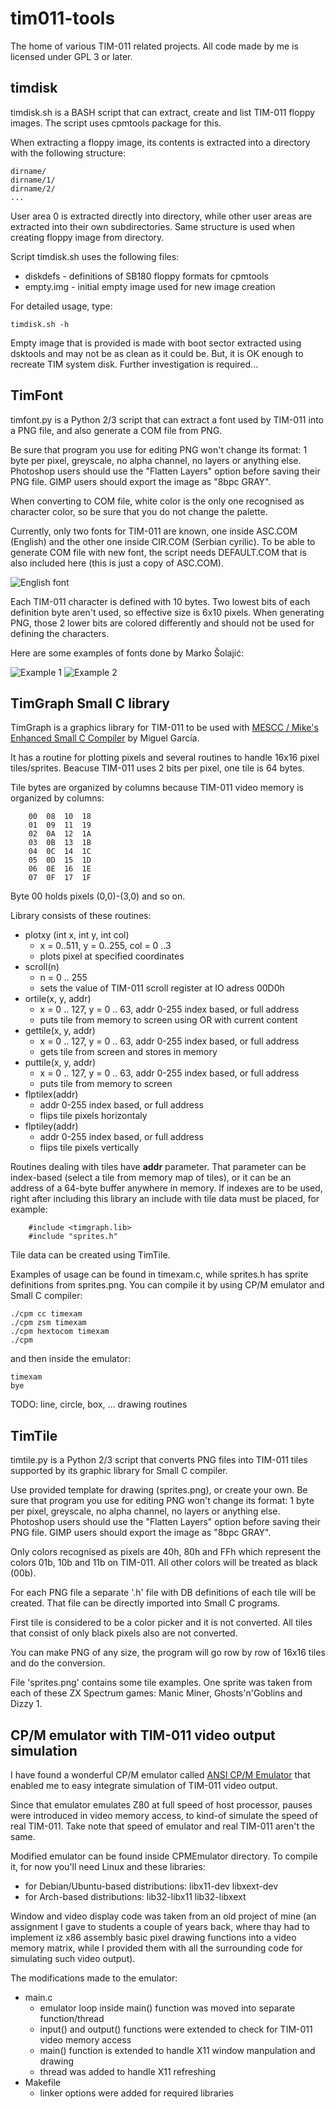 # tim011-tools

The home of various TIM-011 related projects. All code made by me is licensed under GPL 3 or later.

## timdisk

timdisk.sh is a BASH script that can extract, create and list TIM-011 floppy images. The script uses cpmtools package for this.

When extracting a floppy image, its contents is extracted into a directory with the following structure:
```
dirname/
dirname/1/
dirname/2/
...
```
User area 0 is extracted directly into directory, while other user areas are extracted into their own subdirectories. Same structure is used when creating floppy image from directory.

Script timdisk.sh uses the following files:
* diskdefs - definitions of SB180 floppy formats for cpmtools
* empty.img - initial empty image used for new image creation

For detailed usage, type:
```
timdisk.sh -h
```
Empty image that is provided is made with boot sector extracted using dsktools and may not be as clean as it could be. But, it is OK enough to recreate TIM system disk. Further investigation is required...

## TimFont

timfont.py is a Python 2/3 script that can extract a font used by TIM-011 into a PNG file, and also generate a COM file from PNG.

Be sure that program you use for editing PNG won't change its format: 1 byte per pixel, greyscale, no alpha channel, no layers or anything else.
Photoshop users should use the "Flatten Layers" option before saving their PNG file.
GIMP users should export the image as "8bpc GRAY".

When converting to COM file, white color is the only one recognised as character color, so be sure that you do not change the palette.

Currently, only two fonts for TIM-011 are known, one inside ASC.COM (English) and the other one inside CIR.COM (Serbian cyrilic).
To be able to generate COM file with new font, the script needs DEFAULT.COM that is also included here (this is just a copy of ASC.COM).

![English font](./images/timfont0.png)

Each TIM-011 character is defined with 10 bytes.
Two lowest bits of each definition byte aren't used, so effective size is 6x10 pixels.
When generating PNG, those 2 lower bits are colored differently and should not be used for defining the characters.

Here are some examples of fonts done by Marko Šolajić:

![Example 1](./images/timfont1.jpg)
![Example 2](./images/timfont2.jpg)

## TimGraph Small C library

TimGraph is a graphics library for TIM-011 to be used with [MESCC / Mike's Enhanced Small C Compiler](https://github.com/MiguelVis/mescc) by Miguel García.

It has a routine for plotting pixels and several routines to handle 16x16 pixel tiles/sprites.
Beacuse TIM-011 uses 2 bits per pixel, one tile is 64 bytes.

Tile bytes are organized by columns because TIM-011 video memory is organized by columns:
```
    00  08  10  18
    01  09  11  19
    02  0A  12  1A
    03  0B  13  1B
    04  0C  14  1C
    05  0D  15  1D
    06  0E  16  1E
    07  0F  17  1F
```
Byte 00 holds pixels (0,0)-(3,0) and so on.

Library consists of these routines:

* plotxy (int x, int y, int col)
    * x = 0..511, y = 0..255, col = 0 ..3
    * plots pixel at specified coordinates
* scroll(n)
    * n = 0 .. 255
    * sets the value of TIM-011 scroll register at IO adress 00D0h
* ortile(x, y, addr)
    * x = 0 .. 127, y = 0 .. 63, addr 0-255 index based, or full address
    * puts tile from memory to screen using OR with current content
* gettile(x, y, addr)
    * x = 0 .. 127, y = 0 .. 63, addr 0-255 index based, or full address
    * gets tile from screen and stores in memory
* puttile(x, y, addr)
    * x = 0 .. 127, y = 0 .. 63, addr 0-255 index based, or full address
    * puts tile from memory to screen
* flptilex(addr)
    * addr 0-255 index based, or full address
    * flips tile pixels horizontaly
* flptiley(addr)
    * addr 0-255 index based, or full address
    * flips tile pixels vertically

Routines dealing with tiles have **addr** parameter.
That parameter can be index-based (select a tile from memory map of tiles), or it can be an address of a 64-byte buffer anywhere in memory.
If indexes are to be used, right after including this library an include with tile data must be placed, for example:
```
    #include <timgraph.lib>
    #include "sprites.h"
```
Tile data can be created using TimTile.

Examples of usage can be found in timexam.c, while sprites.h has sprite definitions from sprites.png.
You can compile it by using CP/M emulator and Small C compiler:
```
./cpm cc timexam
./cpm zsm timexam
./cpm hextocom timexam
./cpm
```
and then inside the emulator:
```
timexam
bye
```

TODO: line, circle, box, ... drawing routines

## TimTile

timtile.py is a Python 2/3 script that converts PNG files into TIM-011 tiles supported by its graphic library for Small C compiler.

Use provided template for drawing (sprites.png), or create your own.
Be sure that program you use for editing PNG won't change its format: 1 byte per pixel, greyscale, no alpha channel, no layers or anything else.
Photoshop users should use the "Flatten Layers" option before saving their PNG file.
GIMP users should export the image as "8bpc GRAY".

Only colors recognised as pixels are 40h, 80h and FFh which represent the colors 01b, 10b and 11b on TIM-011.
All other colors will be treated as black (00b).

For each PNG file a separate '.h' file with DB definitions of each tile will be created.
That file can be directly imported into Small C programs.

First tile is considered to be a color picker and it is not converted.
All tiles that consist of only black pixels also are not converted.

You can make PNG of any size, the program will go row by row of 16x16 tiles and do the conversion.

File 'sprites.png' contains some tile examples.
One sprite was taken from each of these ZX Spectrum games: Manic Miner, Ghosts'n'Goblins and Dizzy 1.

## CP/M emulator with TIM-011 video output simulation

I have found a wonderful CP/M emulator called [ANSI CP/M Emulator](https://github.com/jhallen/cpm) that enabled me to easy integrate simulation of TIM-011 video output.

Since that emulator emulates Z80 at full speed of host processor, pauses were introduced in video memory access, to kind-of simulate the speed of real TIM-011.
Take note that speed of emulator and real TIM-011 aren't the same.

Modified emulator can be found inside CPMEmulator directory.
To compile it, for now you'll need Linux and these libraries:

* for Debian/Ubuntu-based distributions: libx11-dev libxext-dev
* for Arch-based distributions: lib32-libx11 lib32-libxext

Window and video display code was taken from an old project of mine
(an assignment I gave to students a couple of years back, where thay had to implement iz x86 assembly basic pixel drawing functions into a video memory matrix, while I provided them with all the surrounding code for simulating such video output).

The modifications made to the emulator:

* main.c
    * emulator loop inside main() function was moved into separate function/thread
    * input() and output() functions were extended to check for TIM-011 video memory access
    * main() function is extended to handle X11 window manpulation and drawing
    * thread was added to handle X11 refreshing
* Makefile
    * linker options were added for required libraries

